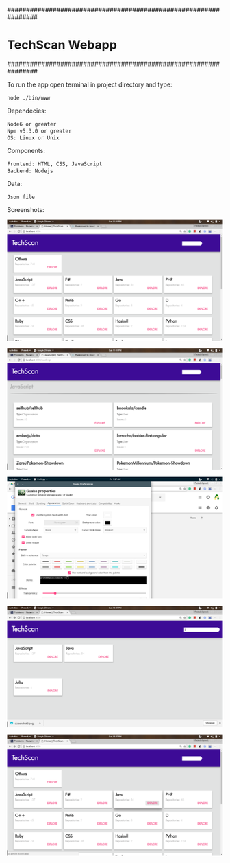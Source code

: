 ################################################################
# TechScan Webapp
################################################################

To run the app open terminal in project directory and type:
    
    node ./bin/www
    
Dependecies:

    Node6 or greater
    Npm v5.3.0 or greater
    OS: Linux or Unix

Components:
    
    Frontend: HTML, CSS, JavaScript
    Backend: Nodejs

Data:
    
    Json file
    
Screenshots:

![screenshot1](screenshots/screenshot1.png)

![screenshot2](screenshots/screenshot2.png)

![screenshot3](screenshots/screenshot3.png)

![screenshot4](screenshots/screenshot4.png)

![screenshot5](screenshots/screenshot5.png)